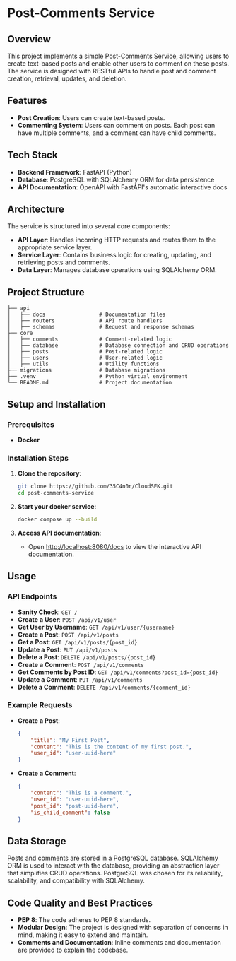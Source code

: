 
# Post-Comments Service

## Overview

This project implements a simple Post-Comments Service, allowing users to create text-based posts and enable other users to comment on these posts. The service is designed with RESTful APIs to handle post and comment creation, retrieval, updates, and deletion.

## Features

- **Post Creation**: Users can create text-based posts.
- **Commenting System**: Users can comment on posts. Each post can have multiple comments, and a comment can have child comments.

## Tech Stack

- **Backend Framework**: FastAPI (Python)
- **Database**: PostgreSQL with SQLAlchemy ORM for data persistence
- **API Documentation**: OpenAPI with FastAPI's automatic interactive docs

## Architecture

The service is structured into several core components:

- **API Layer**: Handles incoming HTTP requests and routes them to the appropriate service layer.
- **Service Layer**: Contains business logic for creating, updating, and retrieving posts and comments.
- **Data Layer**: Manages database operations using SQLAlchemy ORM.

## Project Structure

```
├── api
│   ├── docs                 # Documentation files
│   ├── routers              # API route handlers
│   ├── schemas              # Request and response schemas
├── core
│   ├── comments             # Comment-related logic
│   ├── database             # Database connection and CRUD operations
│   ├── posts                # Post-related logic
│   ├── users                # User-related logic
│   ├── utils                # Utility functions
├── migrations               # Database migrations
├── .venv                    # Python virtual environment
└── README.md                # Project documentation
```

## Setup and Installation

### Prerequisites

- **Docker**

### Installation Steps

1. **Clone the repository**:
    ```bash
    git clone https://github.com/35C4n0r/CloudSEK.git
    cd post-comments-service
    ```

2. **Start your docker service**:
   ```bash
   docker compose up --build
   ```

3. **Access API documentation**:
    - Open [http://localhost:8080/docs](http://localhost:8000/docs) to view the interactive API documentation.

## Usage

### API Endpoints

- **Sanity Check**: `GET /`
- **Create a User**: `POST /api/v1/user`
- **Get User by Username**: `GET /api/v1/user/{username}`
- **Create a Post**: `POST /api/v1/posts`
- **Get a Post**: `GET /api/v1/posts/{post_id}`
- **Update a Post**: `PUT /api/v1/posts`
- **Delete a Post**: `DELETE /api/v1/posts/{post_id}`
- **Create a Comment**: `POST /api/v1/comments`
- **Get Comments by Post ID**: `GET /api/v1/comments?post_id={post_id}`
- **Update a Comment**: `PUT /api/v1/comments`
- **Delete a Comment**: `DELETE /api/v1/comments/{comment_id}`

### Example Requests

- **Create a Post**:
    ```json
    {
        "title": "My First Post",
        "content": "This is the content of my first post.",
        "user_id": "user-uuid-here"
    }
    ```

- **Create a Comment**:
    ```json
    {
        "content": "This is a comment.",
        "user_id": "user-uuid-here",
        "post_id": "post-uuid-here",
        "is_child_comment": false
    }
    ```

## Data Storage

Posts and comments are stored in a PostgreSQL database. SQLAlchemy ORM is used to interact with the database, providing an abstraction layer that simplifies CRUD operations. PostgreSQL was chosen for its reliability, scalability, and compatibility with SQLAlchemy.

## Code Quality and Best Practices

- **PEP 8**: The code adheres to PEP 8 standards.
- **Modular Design**: The project is designed with separation of concerns in mind, making it easy to extend and maintain.
- **Comments and Documentation**: Inline comments and documentation are provided to explain the codebase.
